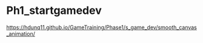 # Ph1_startgamedev

https://hdunq11.github.io/GameTraining/Phase1/s_game_dev/smooth_canvas_animation/
